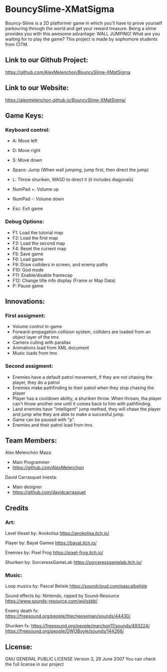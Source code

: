 ﻿# BouncySlime-XMatSigma
Bouncy-Slime is a 2D platformer game in which you'll have to prove yourself parkouring through the world and get your reward treasure.
Being a slime provides you with this awesome advantage: WALL JUMPING! What are you waiting for to play the game?
This project is made by sophomore students from CITM.


## Link to our Github Project:
https://github.com/AlexMelenchon/BouncySlime-XMatSigma

## Link to our Website:
https://alexmelenchon.github.io/BouncySlime-XMatSigma/


## Game Keys:

### Keyboard control:

- A: Move left
- D: Move right
- S: Move down
- Space: Jump (When wall jumping, jump first, then direct the jump)
- L: Throw shuriken, WASD to direct it (it includes diagonals)
          
- NumPad +: Volume up
- NumPad -: Volume down

- Esc: Exit game

### Debug Options:

- F1:  Load the tutorial map
- F2:  Load the first map
- F3:  Load the second map
- F4:  Reset the current map
- F5:  Save game
- F6:  Load game
- F9:  Draw colliders in screen, and enemy paths
- F10: God mode
- F11: Enable/disable framecap
- F12: Change title info display (Frame or Map Data)
- P:   Pause game

## Innovations:

### First assigment:

- Volume control in-game
- Forward-propagation collision system, colliders are loaded from an object layer of the tmx
- Camera culling with parallax
- Animations load from XML document
- Music loads from tmx

### Second assigment:

- Enemies have a default patrol movement, if they are not chasing the player, they do a patrol
- Enemies make pathfinding to their patrol when they stop chasing the player
- Player has a cooldown ability, a shuriken throw. When thrown, tha player can't throw another one until it comes back to him with pathfinding. 
- Land enemies have "intelligent" jump method, they will chase the player and jump whe they are able to make a succesful jump.
- Game can be paused with "p".
- Enemies and their patrol load from tmx.


## Team Members:

Alex Melenchón Maza:
 -  Main Programmer
 - https://github.com/AlexMelenchon

David Carrasquet Iniesta: 
 - Main designer
 - https://github.com/davidcarrasquet
 

## Credits

### Art:

 Level tileset by: Anokolisa
 https://anokolisa.itch.io/

 Player by: Bayat Games
 https://bayat.itch.io/

 Enemies by: Pixel Frog
 https://pixel-frog.itch.io/

 Shuriken by: SorceressGameLab
 https://sorceressgamelab.itch.io/

### Music:
 Loop musics by: Pascal Belisle
 https://soundcloud.com/pascalbelisle
 
 Sound effects by: Nintendo, ripped by Sound-Resource
 https://www.sounds-resource.com/wii/ssbb/
 
 Enemy death fx:
 https://freesound.org/people/thecheeseman/sounds/44430/
 
 Shuriken fx:
 https://freesound.org/people/marchon11/sounds/493224/
 https://freesound.org/people/DWOBoyle/sounds/144266/

## License:
GNU GENERAL PUBLIC LICENSE Version 3, 29 June 2007
You can check the full license in our project


